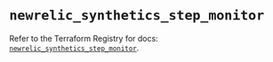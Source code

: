 # `newrelic_synthetics_step_monitor`

Refer to the Terraform Registry for docs: [`newrelic_synthetics_step_monitor`](https://registry.terraform.io/providers/newrelic/newrelic/3.33.0/docs/resources/synthetics_step_monitor).
